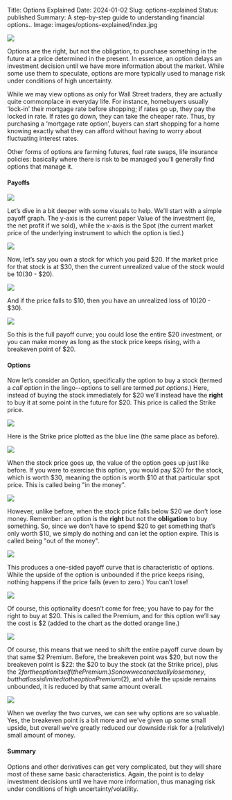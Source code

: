 Title: Options Explained
Date: 2024-01-02
Slug: options-explained
Status: published
Summary:  A step-by-step guide to understanding financial options..
Image: images/options-explained/index.jpg

![]({static}gekko.jpg)

Options are the right, but not the obligation, to purchase something in the future at a price determined in the present.  In essence, an option delays an investment decision until we have more information about the market. While some use them to speculate, options are more typically used to manage risk under conditions of high uncertainty.

While we may view options as only for Wall Street traders, they are actually quite commonplace in everyday life. For instance, homebuyers usually ‘lock-in’ their mortgage rate before shopping; if rates go up, they pay the locked in rate. If rates go down, they can take the cheaper rate. Thus, by purchasing a ‘mortgage rate option’, buyers can start shopping for a home knowing exactly what they can afford without having to worry about fluctuating interest rates.

Other forms of options are farming futures, fuel rate swaps, life insurance policies: basically where there is risk to be managed you’ll generally find options that manage it.

#### Payoffs

![]({static}payoff_plot.png)

Let’s dive in a bit deeper with some visuals to help. We’ll start with a simple payoff graph.  The y-axis is the current paper Value of the investment (ie, the net profit if we sold), while the x-axis is the Spot (the current market price of the underlying instrument to which the option is tied.)

![]({static}appreciated.png)

Now, let’s say you own a stock for which you paid $20.  If the market price for that stock is at $30, then the current unrealized value of the stock would be $10 ($30 - $20).

![]({static}depreciated.png)

And if the price falls to $10, then you have an unrealized loss of $10 ($20 - $30).

![]({static}breakeven_plot.png)

So this is the full payoff curve; you could lose the entire $20 investment, or you can make money as long as the stock price keeps rising, with a breakeven point of $20.

#### Options

Now let’s consider an Option, specifically the option to buy a stock (termed a _call option_ in the lingo--options to sell are termed _put options_.) Here, instead of buying the stock immediately for $20 we’ll instead have the **right** to buy it at some point in the future for $20. This price is called the Strike price.

![]({static}strike_plot.png)

Here is the Strike price plotted as the blue line (the same place as before).

![]({static}in_money.png)

When the stock price goes up, the value of the option goes up just like before.  If you were to exercise this option, you would pay $20 for the stock, which is worth $30, meaning the option is worth $10 at that particular spot price.  This is called being "in the money".

![]({static}out_money.png)

However, unlike before, when the stock price falls below $20 we don’t lose money. Remember: an option is the **right** but not the **obligation** to buy something. So, since we don’t have to spend $20 to get something that’s only worth $10, we simply do nothing and can let the option expire.  This is called being "out of the money".

![]({static}one_side_curve.png)

This produces a one-sided payoff curve that is characteristic of options. While the upside of the option is unbounded if the price keeps rising, nothing happens if the price falls (even to zero.)  You can’t lose!

![]({static}premium_line.png)

Of course, this optionality doesn’t come for free; you have to pay for the right to buy at $20. This is called the Premium, and for this option we’ll say the cost is $2 (added to the chart as the dotted orange line.)

![]({static}payoff_premium.png)

Of course, this means that we need to shift the entire payoff curve down by that same $2 Premium.  Before, the breakeven point was $20, but now the breakeven point is $22: the $20 to buy the stock (at the Strike price), plus the $2 for the option itself (the Premium.) So now we can actually lose money, but that loss is limited to the option Premium ($2), and while the upside remains unbounded, it is reduced by that same amount overall.


![]({static}combined.png)

When we overlay the two curves, we can see why options are so valuable.  Yes, the breakeven point is a bit more and we've given up some small upside, but overall we’ve greatly reduced our downside risk for a (relatively) small amount of money.

#### Summary

Options and other derivatives can get very complicated, but they will share most of these same basic characteristics. Again, the point is to delay investment decisions until we have more information, thus managing risk under conditions of high uncertainty/volatility.